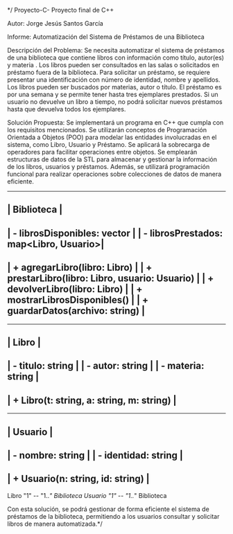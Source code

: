 */ Proyecto-C-
Proyecto final de C++

Autor: Jorge Jesús Santos García 

Informe: Automatización del Sistema de Préstamos de una Biblioteca

Descripción del Problema:
Se necesita automatizar el sistema de préstamos de una biblioteca que contiene libros con información como título, autor(es) y materia . Los libros pueden ser consultados en las salas o solicitados en préstamo fuera de la biblioteca. Para solicitar un préstamo, se requiere presentar una identificación con número de identidad, nombre y apellidos. Los libros pueden ser buscados por materias, autor o título. El préstamo es por una semana y se permite tener hasta tres ejemplares prestados. Si un usuario no devuelve un libro a tiempo, no podrá solicitar nuevos préstamos hasta que devuelva todos los ejemplares.

Solución Propuesta:
Se implementará un programa en C++ que cumpla con los requisitos mencionados. Se utilizarán conceptos de Programación Orientada a Objetos (POO) para modelar las entidades involucradas en el sistema, como Libro, Usuario y Préstamo. Se aplicará la sobrecarga de operadores para facilitar operaciones entre objetos. Se emplearán estructuras de datos de la STL para almacenar y gestionar la información de los libros, usuarios y préstamos. Además, se utilizará programación funcional para realizar operaciones sobre colecciones de datos de manera eficiente.

-----------------------------------------
|              Biblioteca               |
-----------------------------------------
| - librosDisponibles: vector<Libro>   |
| - librosPrestados: map<Libro, Usuario>|
-----------------------------------------
| + agregarLibro(libro: Libro)         |
| + prestarLibro(libro: Libro, usuario: Usuario) |
| + devolverLibro(libro: Libro)        |
| + mostrarLibrosDisponibles()         |
| + guardarDatos(archivo: string)      |
-----------------------------------------

-----------------------------------------
|                Libro                 |
-----------------------------------------
| - titulo: string                     |
| - autor: string                      |
| - materia: string                    |
-----------------------------------------
| + Libro(t: string, a: string, m: string) |
-----------------------------------------

-----------------------------------------
|               Usuario                |
-----------------------------------------
| - nombre: string                     |
| - identidad: string                  |
-----------------------------------------
| + Usuario(n: string, id: string)     |
-----------------------------------------

Libro "1" -- "1..*" Biblioteca
Usuario "1" -- "1..*" Biblioteca


Con esta solución, se podrá gestionar de forma eficiente el sistema de préstamos de la biblioteca, permitiendo a los usuarios consultar y solicitar libros de manera automatizada.*/

